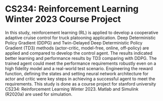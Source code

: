# CS234: Reinforcement Learning Winter 2023 Course Project
In this study, reinforcement learning (RL) is applied to develop a cooperative adaptive cruise control for truck platooning application. Deep Deterministic Policy Gradient (DDPG) and Twin-Delayed Deep Deterministic Policy Gradient (TD3) methods (actor-critic, model-free, online, off-policy) are applied and compared to develop the control agent. The results indicated better learning and performance results by TD3 comparing with DDPG. The trained agent could meet the performance requirements robustly even on a high fidelity model and a real-world test scenario. Engineering the reward function, defining the states and setting neural network architecture for actor and critic were key steps in achieving a successful agent to meet the requirements. This study is done as a course project for stanford university CS234: Reinforcement Learning Winter 2023. Matlab and Simulink (R2020a) are used for simulation. 
